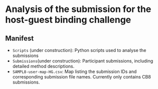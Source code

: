 # Analysis of the submission for the host-guest binding challenge

## Manifest

- `Scripts` (under construction): Python scripts used to analyse the submissions
- `Submissions`(under construction): Participant submissions, including detailed method descriptions.
- `SAMPL8-user-map-HG.csv`: Map listing the submission IDs and corresponding submission file names. Currently only contains CB8 submissions. 
